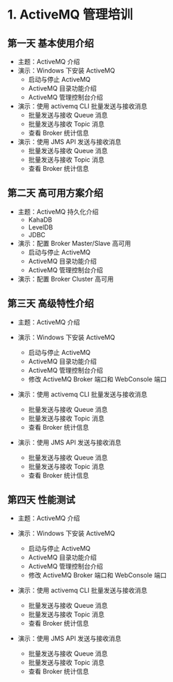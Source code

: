 # 1. ActiveMQ 管理培训

## 第一天 基本使用介绍

- 主题：ActiveMQ 介绍
- 演示：Windows 下安装 ActiveMQ
  - 启动与停止 ActiveMQ
  - ActiveMQ 目录功能介绍
  - ActiveMQ 管理控制台介绍
- 演示：使用 activemq CLI 批量发送与接收消息
  - 批量发送与接收 Queue 消息
  - 批量发送与接收 Topic 消息
  - 查看 Broker 统计信息
- 演示：使用 JMS API 发送与接收消息
  - 批量发送与接收 Queue 消息
  - 批量发送与接收 Topic 消息
  - 查看 Broker 统计信息

## 第二天 高可用方案介绍

- 主题：ActiveMQ 持久化介绍
  - KahaDB
  - LevelDB
  - JDBC 
- 演示：配置 Broker Master/Slave 高可用
  - 启动与停止 ActiveMQ
  - ActiveMQ 目录功能介绍
  - ActiveMQ 管理控制台介绍
- 演示：配置 Broker Cluster 高可用

## 第三天 高级特性介绍

- 主题：ActiveMQ 介绍
- 演示：Windows 下安装 ActiveMQ
  - 启动与停止 ActiveMQ
  - ActiveMQ 目录功能介绍
  - ActiveMQ 管理控制台介绍
  - 修改 ActiveMQ Broker 端口和 WebConsole 端口

- 演示：使用 activemq CLI 批量发送与接收消息
  - 批量发送与接收 Queue 消息
  - 批量发送与接收 Topic 消息
  - 查看 Broker 统计信息
- 演示：使用 JMS API 发送与接收消息
  - 批量发送与接收 Queue 消息
  - 批量发送与接收 Topic 消息
  - 查看 Broker 统计信息

## 第四天 性能测试

- 主题：ActiveMQ 介绍
- 演示：Windows 下安装 ActiveMQ
  - 启动与停止 ActiveMQ
  - ActiveMQ 目录功能介绍
  - ActiveMQ 管理控制台介绍
  - 修改 ActiveMQ Broker 端口和 WebConsole 端口

- 演示：使用 activemq CLI 批量发送与接收消息
  - 批量发送与接收 Queue 消息
  - 批量发送与接收 Topic 消息
  - 查看 Broker 统计信息
- 演示：使用 JMS API 发送与接收消息
  - 批量发送与接收 Queue 消息
  - 批量发送与接收 Topic 消息
  - 查看 Broker 统计信息
